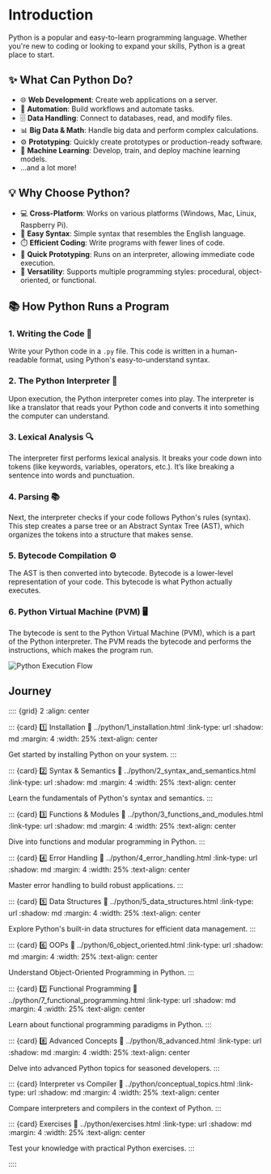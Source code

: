 # Introduction

Python is a popular and easy-to-learn programming language. Whether you're new to coding or looking to expand your skills, Python is a great place to start.

## ✨ What Can Python Do?

- 🌐 **Web Development**: Create web applications on a server.
- 🔄 **Automation**: Build workflows and automate tasks.
- 🗄️ **Data Handling**: Connect to databases, read, and modify files.
- 📊 **Big Data & Math**: Handle big data and perform complex calculations.
- ⚙️ **Prototyping**: Quickly create prototypes or production-ready software.
- 🤖 **Machine Learning**: Develop, train, and deploy machine learning models.
- ...and a lot more!

## 💡 Why Choose Python?

- 💻 **Cross-Platform**: Works on various platforms (Windows, Mac, Linux, Raspberry Pi).
- 📝 **Easy Syntax**: Simple syntax that resembles the English language.
- ⏱️ **Efficient Coding**: Write programs with fewer lines of code.
- 🚀 **Quick Prototyping**: Runs on an interpreter, allowing immediate code execution.
- 🧠 **Versatility**: Supports multiple programming styles: procedural, object-oriented, or functional.

## 📚 How Python Runs a Program

### 1. Writing the Code 📝
Write your Python code in a `.py` file. This code is written in a human-readable format, using Python's easy-to-understand syntax.

### 2. The Python Interpreter 🐍
Upon execution, the Python interpreter comes into play. The interpreter is like a translator that reads your Python code and converts it into something the computer can understand.

### 3. Lexical Analysis 🔍
The interpreter first performs lexical analysis. It breaks your code down into tokens (like keywords, variables, operators, etc.). It’s like breaking a sentence into words and punctuation.

### 4. Parsing 📚
Next, the interpreter checks if your code follows Python's rules (syntax). This step creates a parse tree or an Abstract Syntax Tree (AST), which organizes the tokens into a structure that makes sense.

### 5. Bytecode Compilation ⚙️
The AST is then converted into bytecode. Bytecode is a lower-level representation of your code. This bytecode is what Python actually executes.

### 6. Python Virtual Machine (PVM) 🖥️
The bytecode is sent to the Python Virtual Machine (PVM), which is a part of the Python interpreter. The PVM reads the bytecode and performs the instructions, which makes the program run.

![Python Execution Flow](Fig_1_Python_Intro.png)

## Journey

:::: {grid} 2
:align: center

::: {card} 1️⃣ Installation
:link: ../python/1_installation.html
:link-type: url
:shadow: md
:margin: 4
:width: 25%
:text-align: center

Get started by installing Python on your system.
:::

::: {card} 2️⃣ Syntax & Semantics
:link: ../python/2_syntax_and_semantics.html
:link-type: url
:shadow: md
:margin: 4
:width: 25%
:text-align: center

Learn the fundamentals of Python's syntax and semantics.
:::

::: {card} 3️⃣ Functions & Modules
:link: ../python/3_functions_and_modules.html
:link-type: url
:shadow: md
:margin: 4
:width: 25%
:text-align: center

Dive into functions and modular programming in Python.
:::

::: {card} 4️⃣ Error Handling
:link: ../python/4_error_handling.html
:link-type: url
:shadow: md
:margin: 4
:width: 25%
:text-align: center

Master error handling to build robust applications.
:::

::: {card} 5️⃣ Data Structures
:link: ../python/5_data_structures.html
:link-type: url
:shadow: md
:margin: 4
:width: 25%
:text-align: center

Explore Python's built-in data structures for efficient data management.
:::

::: {card} 6️⃣ OOPs
:link: ../python/6_object_oriented.html
:link-type: url
:shadow: md
:margin: 4
:width: 25%
:text-align: center

Understand Object-Oriented Programming in Python.
:::

::: {card} 7️⃣ Functional Programming
:link: ../python/7_functional_programming.html
:link-type: url
:shadow: md
:margin: 4
:width: 25%
:text-align: center

Learn about functional programming paradigms in Python.
:::

::: {card} 8️⃣ Advanced Concepts
:link: ../python/8_advanced.html
:link-type: url
:shadow: md
:margin: 4
:width: 25%
:text-align: center

Delve into advanced Python topics for seasoned developers.
:::

::: {card} Interpreter vs Compiler
:link: ../python/conceptual_topics.html
:link-type: url
:shadow: md
:margin: 4
:width: 25%
:text-align: center

Compare interpreters and compilers in the context of Python.
:::

::: {card} Exercises
:link: ../python/exercises.html
:link-type: url
:shadow: md
:margin: 4
:width: 25%
:text-align: center

Test your knowledge with practical Python exercises.
:::

::::

